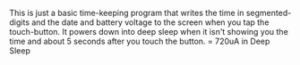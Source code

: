 This is just a basic time-keeping program that writes the time in segmented-digits and the date and battery voltage to the screen when you tap the touch-button. It powers down into deep sleep when it isn't showing you the time and about 5 seconds after you touch the button. = 720uA in Deep Sleep
